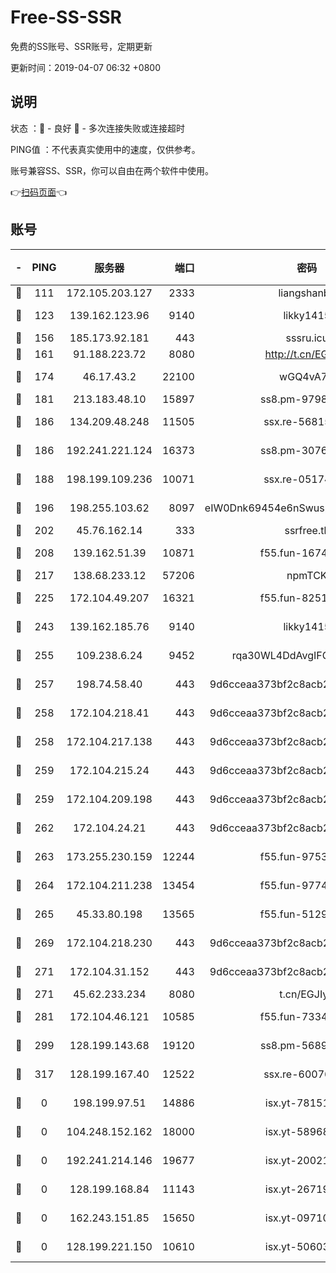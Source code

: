 # Free-SS-SSR

免费的SS账号、SSR账号，定期更新

更新时间：2019-04-07 06:32 +0800

## 说明

状态     ：🙂 - 良好 🙁 - 多次连接失败或连接超时

PING值   ：不代表真实使用中的速度，仅供参考。

账号兼容SS、SSR，你可以自由在两个软件中使用。

👉[扫码页面](https://liesauer.github.io/Free-SS-SSR/)👈

## 账号

|-|PING|服务器|端口|密码|加密方式|区域|
|:----:|:----:|:-----:|-----:|:----:|:----:|:----:|
|🙂|111|172.105.203.127|2333|liangshanbo|chacha20|JP|
|🙂|123|139.162.123.96|9140|likky1415|aes-256-cfb|JP|
|🙂|156|185.173.92.181|443|sssru.icu|rc4-md5|RU|
|🙂|161|91.188.223.72|8080|http://t.cn/EGJIyrl|rc4-md5|RU|
|🙂|174|46.17.43.2|22100|wGQ4vA7D|aes-256-gcm|RU|
|🙂|181|213.183.48.10|15897|ss8.pm-97980704|rc4-md5|RU|
|🙂|186|134.209.48.248|11505|ssx.re-56815619|aes-256-cfb|US|
|🙂|186|192.241.221.124|16373|ss8.pm-30761179|aes-256-cfb|US|
|🙂|188|198.199.109.236|10071|ssx.re-05174264|aes-256-cfb|US|
|🙂|196|198.255.103.62|8097|eIW0Dnk69454e6nSwuspv9DmS201tQ0D|aes-256-cfb|US|
|🙂|202|45.76.162.14|333|ssrfree.tk|rc4|SG|
|🙂|208|139.162.51.39|10871|f55.fun-16741898|aes-256-cfb|SG|
|🙂|217|138.68.233.12|57206|npmTCK|rc4-md5|US|
|🙂|225|172.104.49.207|16321|f55.fun-82511518|aes-256-cfb|SG|
|🙂|243|139.162.185.76|9140|likky1415|aes-256-cfb|DE|
|🙂|255|109.238.6.24|9452|rqa30WL4DdAvgIFG6Fs3znzTa|aes-256-cfb|FR|
|🙂|257|198.74.58.40|443|9d6cceaa373bf2c8acb22e60b6a58be6|aes-256-cfb|US|
|🙂|258|172.104.218.41|443|9d6cceaa373bf2c8acb22e60b6a58be6|aes-256-cfb|US|
|🙂|258|172.104.217.138|443|9d6cceaa373bf2c8acb22e60b6a58be6|aes-256-cfb|US|
|🙂|259|172.104.215.24|443|9d6cceaa373bf2c8acb22e60b6a58be6|aes-256-cfb|US|
|🙂|259|172.104.209.198|443|9d6cceaa373bf2c8acb22e60b6a58be6|aes-256-cfb|US|
|🙂|262|172.104.24.21|443|9d6cceaa373bf2c8acb22e60b6a58be6|aes-256-cfb|US|
|🙂|263|173.255.230.159|12244|f55.fun-97535983|aes-256-cfb|US|
|🙂|264|172.104.211.238|13454|f55.fun-97748450|aes-256-cfb|US|
|🙂|265|45.33.80.198|13565|f55.fun-51293077|aes-256-cfb|US|
|🙂|269|172.104.218.230|443|9d6cceaa373bf2c8acb22e60b6a58be6|aes-256-cfb|US|
|🙂|271|172.104.31.152|443|9d6cceaa373bf2c8acb22e60b6a58be6|aes-256-cfb|US|
|🙂|271|45.62.233.234|8080|t.cn/EGJIyrl|rc4-md5|CA|
|🙂|281|172.104.46.121|10585|f55.fun-73340973|aes-256-cfb|SG|
|🙂|299|128.199.143.68|19120|ss8.pm-56891899|aes-256-cfb|SG|
|🙂|317|128.199.167.40|12522|ssx.re-60076852|aes-256-cfb|SG|
|🙁|0|198.199.97.51|14886|isx.yt-78151527|aes-256-cfb|US|
|🙁|0|104.248.152.162|18000|isx.yt-58968188|aes-256-cfb|SG|
|🙁|0|192.241.214.146|19677|isx.yt-20021602|aes-256-cfb|US|
|🙁|0|128.199.168.84|11143|isx.yt-26719747|aes-256-cfb|SG|
|🙁|0|162.243.151.85|15650|isx.yt-09710733|aes-256-cfb|US|
|🙁|0|128.199.221.150|10610|isx.yt-50603205|aes-256-cfb|SG|

